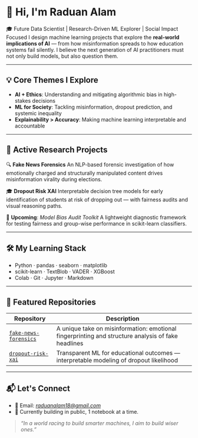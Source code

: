 # 👋 Hi, I'm Raduan Alam

🎓 Future Data Scientist | Research-Driven ML Explorer | Social Impact Focused 
I design machine learning projects that explore the **real-world implications of AI** — from how misinformation spreads to how education systems fail silently. I believe the next generation of AI practitioners must not only build models, but also question them.

---

## 💡 Core Themes I Explore

- **AI + Ethics**: Understanding and mitigating algorithmic bias in high-stakes decisions 
- **ML for Society**: Tackling misinformation, dropout prediction, and systemic inequality 
- **Explainability > Accuracy**: Making machine learning interpretable and accountable

---

## 🧠 Active Research Projects

🔍 **Fake News Forensics** 
An NLP-based forensic investigation of how emotionally charged and structurally manipulated content drives misinformation virality during elections.

🎓 **Dropout Risk XAI** 
Interpretable decision tree models for early identification of students at risk of dropping out — with fairness audits and visual reasoning paths.

🧪 **Upcoming**: *Model Bias Audit Toolkit* 
A lightweight diagnostic framework for testing fairness and group-wise performance in scikit-learn classifiers.

---

## 🛠️ My Learning Stack

- Python · pandas · seaborn · matplotlib 
- scikit-learn · TextBlob · VADER · XGBoost 
- Colab · Git · Jupyter · Markdown

---

## 📌 Featured Repositories

| Repository | Description |
|------------|-------------|
| [`fake-news-forensics`](https://github.com/raduan-alam/fake-news-forensics) | A unique take on misinformation: emotional fingerprinting and structure analysis of fake headlines |
| [`dropout-risk-xai`](https://github.com/raduan-alam/dropout-risk-xai) | Transparent ML for educational outcomes — interpretable modeling of dropout likelihood |

---

## 📬 Let's Connect

- 📧 Email: *raduanalam18@gmail.com* 
- 🧠 Currently building in public, 1 notebook at a time.

> *“In a world racing to build smarter machines, I aim to build wiser ones.”*
